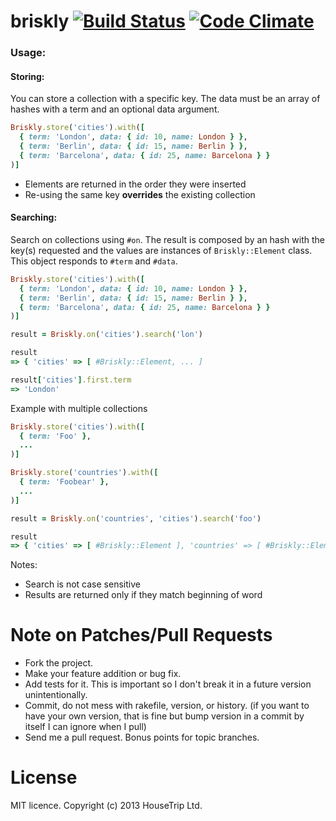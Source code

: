 briskly [![Build Status](https://travis-ci.org/pedrocunha/briskly.png)](https://travis-ci.org/pedrocunha/briskly) [![Code Climate](https://codeclimate.com/github/pedrocunha/briskly.png)](https://codeclimate.com/github/pedrocunha/briskly)
=====

### Usage:

#### Storing:

You can store a collection with a specific key. The data must be an array of hashes with a term and an optional data argument. 

```ruby
Briskly.store('cities').with([
  { term: 'London', data: { id: 10, name: London } },
  { term: 'Berlin', data: { id: 15, name: Berlin } },
  { term: 'Barcelona', data: { id: 25, name: Barcelona } }
)]
```

- Elements are returned in the order they were inserted
- Re-using the same key **overrides** the existing collection


#### Searching:

Search on collections using `#on`. The result is composed by an hash with the key(s) requested and the values are instances of `Briskly::Element` class. This object responds to `#term` and `#data`.
```ruby
Briskly.store('cities').with([
  { term: 'London', data: { id: 10, name: London } },
  { term: 'Berlin', data: { id: 15, name: Berlin } },
  { term: 'Barcelona', data: { id: 25, name: Barcelona } }
)]

result = Briskly.on('cities').search('lon')

result
=> { 'cities' => [ #Briskly::Element, ... ]

result['cities'].first.term
=> 'London'
```

Example with multiple collections

```ruby
Briskly.store('cities').with([
  { term: 'Foo' },
  ...
)]

Briskly.store('countries').with([
  { term: 'Foobear' },
  ...
)]

result = Briskly.on('countries', 'cities').search('foo')

result
=> { 'cities' => [ #Briskly::Element ], 'countries' => [ #Briskly::Element ] }
```

Notes:
- Search is not case sensitive
- Results are returned only if they match beginning of word



Note on Patches/Pull Requests
=============================

* Fork the project.
* Make your feature addition or bug fix.
* Add tests for it. This is important so I don't break it in a
  future version unintentionally.
* Commit, do not mess with rakefile, version, or history.
  (if you want to have your own version, that is fine but
   bump version in a commit by itself I can ignore when I pull)
* Send me a pull request. Bonus points for topic branches.

License
============
MIT licence. Copyright (c) 2013 HouseTrip Ltd.

